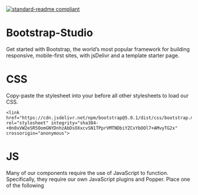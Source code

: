 [![standard-readme compliant](https://img.shields.io/badge/bootstrap%20studio-v5.0-blue.svg?style=flat-square)](https://getbootstrap.com/docs/5.0/getting-started/introduction/)

# Bootstrap-Studio

Get started with Bootstrap, the world’s most popular framework for building responsive, mobile-first sites, with jsDelivr and a template starter page.

# CSS

Copy-paste the stylesheet <link> into your <head> before all other stylesheets to load our CSS.

  ```erb
<link href="https://cdn.jsdelivr.net/npm/bootstrap@5.0.1/dist/css/bootstrap.min.css" rel="stylesheet" integrity="sha384-+0n0xVW2eSR5OomGNYDnhzAbDsOXxcvSN1TPprVMTNDbiYZCxYbOOl7+AMvyTG2x" crossorigin="anonymous">
```
# JS

  Many of our components require the use of JavaScript to function. Specifically, they require our own JavaScript plugins and Popper. Place one of the following <script>s near the end of your pages, right before the closing </body> tag, to enable them.
 
  ```erb
  <script src="https://cdn.jsdelivr.net/npm/bootstrap@5.0.1/dist/js/bootstrap.bundle.min.js" integrity="sha384-gtEjrD/SeCtmISkJkNUaaKMoLD0//ElJ19smozuHV6z3Iehds+3Ulb9Bn9Plx0x4" crossorigin="anonymous"></script>
```
  
  # JavaScript plugins
  
  ```erb
  <script src="https://cdn.jsdelivr.net/npm/@popperjs/core@2.9.2/dist/umd/popper.min.js" integrity="sha384-IQsoLXl5PILFhosVNubq5LC7Qb9DXgDA9i+tQ8Zj3iwWAwPtgFTxbJ8NT4GN1R8p" crossorigin="anonymous"></script>
<script src="https://cdn.jsdelivr.net/npm/bootstrap@5.0.1/dist/js/bootstrap.min.js" integrity="sha384-Atwg2Pkwv9vp0ygtn1JAojH0nYbwNJLPhwyoVbhoPwBhjQPR5VtM2+xf0Uwh9KtT" crossorigin="anonymous"></script>
  ```
  # Modules
If you use <script type="module">, please refer to our [using bootstrap as a module](https://getbootstrap.com/docs/5.0/getting-started/javascript/#using-bootstrap-as-a-module) section.

  # Responsive meta tag
Bootstrap is developed mobile first, a strategy in which we optimize code for mobile devices first and then scale up components as necessary using CSS media queries. To ensure proper rendering and touch zooming for all devices, add the responsive viewport meta tag to your <head>.

```erb
<meta name="viewport" content="width=device-width, initial-scale=1">
 ``` 
